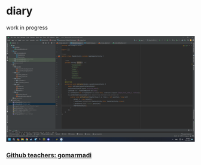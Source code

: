 # diary
work in progress


![Screenshot](https://github.com/neomitt/diary/blob/main/screen1.png)

### [Github teachers: gomarmadi](https://github.com/gomarmadi)
